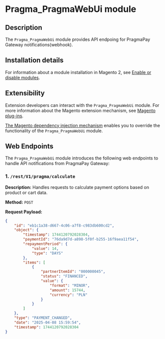 # Pragma_PragmaWebUi module

## Description

The `Pragma_PragmaWebUi` module provides API endpoing for PragmaPay Gateway notifications(webhook).

## Installation details

For information about a module installation in Magento 2, see [Enable or disable modules](https://devdocs.magento.com/guides/v2.4/install-gde/install/cli/install-cli-subcommands-enable.html).

## Extensibility

Extension developers can interact with the `Pragma_PragmaWebUi` module. For more information about the Magento extension mechanism, see [Magento plug-ins](https://devdocs.magento.com/guides/v2.4/extension-dev-guide/plugins.html).

[The Magento dependency injection mechanism](https://devdocs.magento.com/guides/v2.4/extension-dev-guide/depend-inj.html) enables you to override the functionality of the `Pragma_PragmaWebUi` module.

## Web Endpoints

The `Pragma_PragmaWebUi` module introduces the following web endpoints to handle API notifications from PragmaPay Gateway:

### 1. `/rest/V1/pragma/calculate`

**Description:**
Handles requests to calculate payment options based on product or cart data.

**Method:** `POST`

**Request Payload:**
```json
{
    "id": "eb1c1a38-d667-4c06-a7f8-c983db600cd2",
    "object": {
        "timestamp": 1744120792028304,
        "paymentId": "76da9d7d-a898-5f0f-b255-16f9aea11f54",
        "repaymentPeriod": {
            "value": 14,
            "type": "DAYS"
        },
        "items": [
            {
                "partnerItemId": "000000045",
                "status": "FINANCED",
                "value": {
                    "format": "MINOR",
                    "amount": 15744,
                    "currency": "PLN"
                }
            }
        ]
    },
    "type": "PAYMENT_CHANGED",
    "date": "2025-04-08 15:59:54",
    "timestamp": 1744120792028304
}
